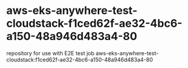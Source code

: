 # aws-eks-anywhere-test-cloudstack-f1ced62f-ae32-4bc6-a150-48a946d483a4-80
repository for use with E2E test job aws-eks-anywhere-test-cloudstack:f1ced62f-ae32-4bc6-a150-48a946d483a4-80

